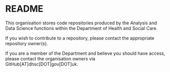 # README

This organisation stores code repositories produced by the Analysis and Data Science functions within the Department of Health and Social Care.

If you wish to contribute to a repository, please contact the appropriate repository owner(s).

If you are a member of the Department and believe you should have access, please contact the organisation owners via GitHub[AT]dhsc[DOT]gov[DOT]uk.
